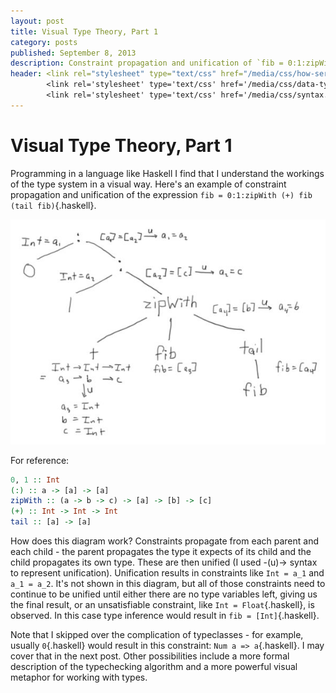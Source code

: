 ```yaml
---
layout: post
title: Visual Type Theory, Part 1
category: posts
published: September 8, 2013
description: Constraint propagation and unification of `fib = 0:1:zipWith (+) fib (tail fib)`
header: <link rel="stylesheet" type="text/css" href="/media/css/how-series-pygments_scr_pro.css" media="screen, projection" />
        <link rel='stylesheet' type='text/css' href='/media/css/data-type-newtype-instance-class.css'>
        <link rel='stylesheet' type='text/css' href='/media/css/syntax.css'>
---
```


Visual Type Theory, Part 1
==========================

Programming in a language like Haskell I find that I understand the workings of
the type system in a visual way. Here's an example of constraint propagation
and unification of the expression
`fib = 0:1:zipWith (+) fib (tail fib)`{.haskell}.

![Constraint Propagation Diagram](/media/img/constraints.jpg)

For reference:

```haskell
0, 1 :: Int
(:) :: a -> [a] -> [a]
zipWith :: (a -> b -> c) -> [a] -> [b] -> [c]
(+) :: Int -> Int -> Int
tail :: [a] -> [a]
```

How does this diagram work? Constraints propagate from each parent and each
child - the parent propagates the type it expects of its child and the child
propagates its own type. These are then unified (I used -(u)-> syntax to
represent unification). Unification results in constraints like `Int = a_1` and
`a_1 = a_2`. It's not shown in this diagram, but all of those constraints need
to continue to be unified until either there are no type variables left, giving
us the final result, or an unsatisfiable constraint, like `Int =
Float`{.haskell}, is observed. In this case type inference would result in `fib
= [Int]`{.haskell}.

Note that I skipped over the complication of typeclasses - for example, usually
`0`{.haskell} would result in this constraint: `Num a => a`{.haskell}. I may
cover that in the next post. Other possibilities include a more formal
description of the typechecking algorithm and a more powerful visual metaphor
for working with types.
